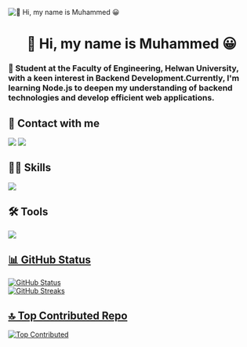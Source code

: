 ![👋 Hi, my name is Muhammed 😀](https://user-images.githubusercontent.com/10498744/210012254-234538ff-d198-48aa-8964-37e6fd45d227.gif)


<div id="toc">
  <ul align="center" style="list-style: none">
    <summary>
      <h1>
        👋 Hi, my name is Muhammed 😀
      </h1>
    </summary>
  </ul>
</div>
 <h3 align="left">🚀 Student at the Faculty of Engineering, Helwan University, with a keen interest in Backend Development.Currently, I'm learning Node.js to deepen my understanding of backend technologies and develop efficient web applications.</h3>

## 🤙 Contact with me
<p align="left">
  <a href="https://www.linkedin.com/in/muhammedalii9/" target="blank"><img src="https://skillicons.dev/icons?i=linkedin" /></a>
  <a href="https://x.com/0xmuhammed9" target="blank"><img src="https://skillicons.dev/icons?i=twitter"></a>  
</p>

## 🤹‍♀️ Skills
<p align="left">
  <a href="https://skillicons.dev" target="blank">
    <img src="https://skillicons.dev/icons?i=git,c,js,nodejs,express,mongodb" />
  </a>
</p>

## 🛠️ Tools
<p align="left">
  <a href="https://skillicons.dev"target="blank">
    <img src="https://skillicons.dev/icons?i=notion,github,obsidian,eclipse,arduino,vscode"
  </a>
</p>
    


## 📊 GitHub Status 
![GitHub Status](https://github-readme-stats.vercel.app/api?username=0xIsagiY9&theme=tokyonight&hide_border=false&include_all_commits=false&count_private=false)<br/>
![GitHub Streaks](https://nirzak-streak-stats.vercel.app/?user=0xIsagiY9&theme=tokyonight&hide_border=false)


## 🔝 Top Contributed Repo
![Top Contributed](https://github-contributor-stats.vercel.app/api?username=0xIsagiY9&limit=5&theme=tokyonight&combine_all_yearly_contributions=true)







